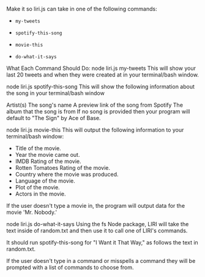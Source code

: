 Make it so liri.js can take in one of the following commands:
* `my-tweets`

* `spotify-this-song`

* `movie-this`

* `do-what-it-says`

What Each Command Should Do:
node liri.js my-tweets
This will show your last 20 tweets and when they were created at in your terminal/bash window.

node liri.js spotify-this-song 
This will show the following information about the song in your terminal/bash window

Artist(s)
The song's name
A preview link of the song from Spotify
The album that the song is from
If no song is provided then your program will default to "The Sign" by Ace of Base.

node liri.js movie-this 
This will output the following information to your terminal/bash window:

   * Title of the movie.
   * Year the movie came out.
   * IMDB Rating of the movie.
   * Rotten Tomatoes Rating of the movie.
   * Country where the movie was produced.
   * Language of the movie.
   * Plot of the movie.
   * Actors in the movie.

If the user doesn't type a movie in, the program will output data for the movie 'Mr. Nobody.'

node liri.js do-what-it-says
Using the fs Node package, LIRI will take the text inside of random.txt and then use it to call one of LIRI's commands.

It should run spotify-this-song for "I Want it That Way," as follows the text in random.txt.

If the user doesn't type in a command or misspells a command they will be prompted with a list of commands to choose from. 